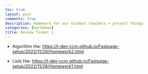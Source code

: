 ```yaml
---
toc: true
layout: post
comments: true
description: Homework for our student teachers + project things
categories: [markdown]
title: Review Ticket 1
--- 
```



- Algorithm Hw: https://t-dev-ccm.github.io/Fastpage-setup/2022/11/29/Homework2.html

- Lists Hw: https://t-dev-ccm.github.io/Fastpage-setup/2022/11/28/Homework1.html